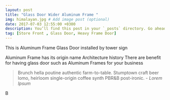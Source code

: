 ```yaml
---
layout: post
title: "Glass Door Wider Aluminum Frame "
img: himalayan.jpg # Add image post (optional)
date: 2017-07-03 12:55:00 +0300
description: You’ll find this post in your `_posts` directory. Go ahead and edit it and re-build the site to see your changes. # Add post description (optional)
tag: [Store Front , Glass Door, Heavy Frame Door]
---
```


This is Aluminum Frame Glass Door installed by tower sign

Aluminum Frame  has its origin name Architecture history 
There are benefit  for having  glass door such as Aluminum Frames for your business

 



> Brunch hella poutine authentic farm-to-table. Stumptown craft beer lomo, heirloom single-origin coffee synth PBR&B post-ironic. <cite>- Lorem Ipsum</cite>

B
